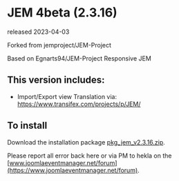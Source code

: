 # JEM 4beta (2.3.16)
released 2023-04-03

Forked from jemproject/JEM-Project

Based on Egnarts94/JEM-Project Responsive JEM

## This version includes:
- Import/Export view
Translation via:  https://www.transifex.com/projects/p/JEM/

## To install
Download the installation package [pkg_jem_v2.3.16.zip](https://raw.githubusercontent.com/Heklaterriol/JEM-Project/JEM-4beta2/pkg_jem_v2.3.16.zip).    

Please report all error back here or via PM to hekla on the [www.joomlaeventmanager.net/forum](https://www.joomlaeventmanager.net/forum).